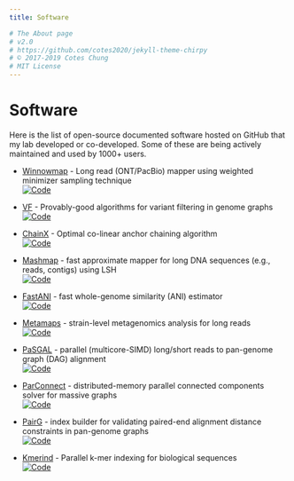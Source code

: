 ```yaml
---
title: Software

# The About page
# v2.0
# https://github.com/cotes2020/jekyll-theme-chirpy
# © 2017-2019 Cotes Chung
# MIT License
---
```

<head>
  <link
    href="https://fonts.googleapis.com/css?family=Montserrat"
    rel="stylesheet"
  />
  <link rel="stylesheet" href="../../assets/css/main.css" />
</head>

# Software

Here is the list of open-source documented software hosted on GitHub that my lab developed or co-developed. Some of these are being actively maintained and used by 1000+ users.

- [Winnowmap](https://github.com/marbl/Winnowmap) - Long read (ONT/PacBio) mapper using weighted minimizer sampling technique <br>
[![Code](https://img.shields.io/badge/Source-Code-blue)](https://github.com/marbl/Winnowmap)

- [VF](https://github.com/at-cg/VF) - Provably-good algorithms for variant filtering in genome graphs <br>
[![Code](https://img.shields.io/badge/Source-Code-blue)](https://github.com/at-cg/VF)

- [ChainX](https://github.com/AT-CG/ChainX) - Optimal co-linear anchor chaining algorithm <br>
[![Code](https://img.shields.io/badge/Source-Code-blue)](https://github.com/AT-CG/ChainX)

- [Mashmap](https://github.com/marbl/MashMap) - fast approximate mapper for long DNA sequences (e.g., reads, contigs) using LSH <br>
[![Code](https://img.shields.io/badge/Source-Code-blue)](https://github.com/marbl/MashMap)

- [FastANI](https://github.com/ParBLiSS/FastANI) - fast whole-genome similarity (ANI) estimator <br>
[![Code](https://img.shields.io/badge/Source-Code-blue)](https://github.com/ParBLiSS/FastANI)

- [Metamaps](https://github.com/DiltheyLab/MetaMaps) - strain-level metagenomics analysis for long reads <br>
[![Code](https://img.shields.io/badge/Source-Code-blue)](https://github.com/DiltheyLab/MetaMaps)

- [PaSGAL](https://github.com/ParBLiSS/PaSGAL) - parallel (multicore-SIMD) long/short reads to pan-genome graph (DAG) alignment <br>
[![Code](https://img.shields.io/badge/Source-Code-blue)](https://github.com/ParBLiSS/PaSGAL)

- [ParConnect](https://github.com/ParBLiSS/parconnect) - distributed-memory parallel connected components solver for massive graphs <br>
[![Code](https://img.shields.io/badge/Source-Code-blue)](https://github.com/ParBLiSS/parconnect)

- [PairG](https://github.com/ParBLiSS/PairG) - index builder for validating paired-end alignment distance constraints in pan-genome graphs <br>
[![Code](https://img.shields.io/badge/Source-Code-blue)](https://github.com/ParBLiSS/PairG)

- [Kmerind](https://github.com/ParBLiSS/kmerind) - Parallel k-mer indexing for biological sequences <br>
[![Code](https://img.shields.io/badge/Source-Code-blue)](https://github.com/ParBLiSS/kmerind)
